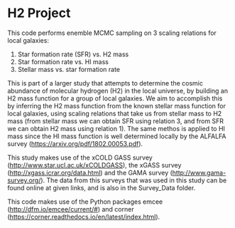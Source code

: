 # H2 Project

This code performs enemble MCMC sampling on 3 scaling relations for local galaxies:

1. Star formation rate (SFR) vs. H2 mass
2. Star formation rate vs. HI mass
3. Stellar mass vs. star formation rate

This is part of a larger study that attempts to determine the cosmic abundance of molecular hydrogen (H2) in the local universe, by building an H2 mass function for a group of local galaxies. We aim to accomplish this by inferring the H2 mass function from the known stellar mass function for local galaxies, using scaling relations that take us from stellar mass to H2 mass (from stellar mass we can obtain SFR using relation 3, and from SFR we can obtain H2 mass using relation 1). The same methos is applied to HI mass since the HI mass function is well determined locally by the ALFALFA survey (https://arxiv.org/pdf/1802.00053.pdf). 

This study makes use of the xCOLD GASS survey (http://www.star.ucl.ac.uk/xCOLDGASS), the xGASS survey (http://xgass.icrar.org/data.html) and the GAMA survey (http://www.gama-survey.org/). The data from this surveys that was used in this study can be found online at  given links, and is also in the Survey_Data folder.

This code makes use of the Python packages emcee (http://dfm.io/emcee/current/#) and corner (https://corner.readthedocs.io/en/latest/index.html).
